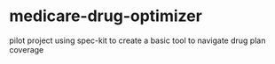 # medicare-drug-optimizer
pilot project using spec-kit to create a basic tool to navigate drug plan coverage
